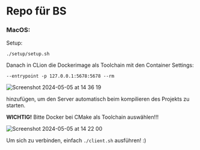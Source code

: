 # Repo für BS

### MacOS:
Setup:
```
./setup/setup.sh
```

Danach in CLion die Dockerimage als Toolchain mit den Container Settings:

`--entrypoint -p 127.0.0.1:5678:5678 --rm` 

![Screenshot 2024-05-05 at 14 36 19](https://github.com/npxtune/uni-bs/assets/42376598/9fafd671-34a9-42ac-a7f4-9f6f5f83a64c)


hinzufügen, um den Server automatisch beim kompilieren des Projekts zu starten.

**WICHTIG!** Bitte Docker bei CMake als Toolchain auswählen!!!

![Screenshot 2024-05-05 at 14 22 00](https://github.com/npxtune/uni-bs/assets/42376598/1991e585-aa86-4a6c-833f-8038e68b89e5)

Um sich zu verbinden, einfach `./client.sh` ausführen! :)
